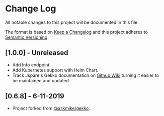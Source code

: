# Change Log
All notable changes to this project will be documented in this file.

The format is based on [Keep a Changelog](http://keepachangelog.com/) 
and this project adheres to [Semantic Versioning](http://semver.org/).

## [1.0.0] - Unreleased

- Add Info endpoint.
- Add Kubernetes support with Helm Chart.
- Track Jspare's Gekko documentation on [Github Wiki](https://github.com/jspare-projects/gekko/wiki) turning it easier to be maintained and updated.

## [0.6.8] - 6-11-2019

- Project forked from [@askmike/gekko](https://github.com/askmike/gekko).
